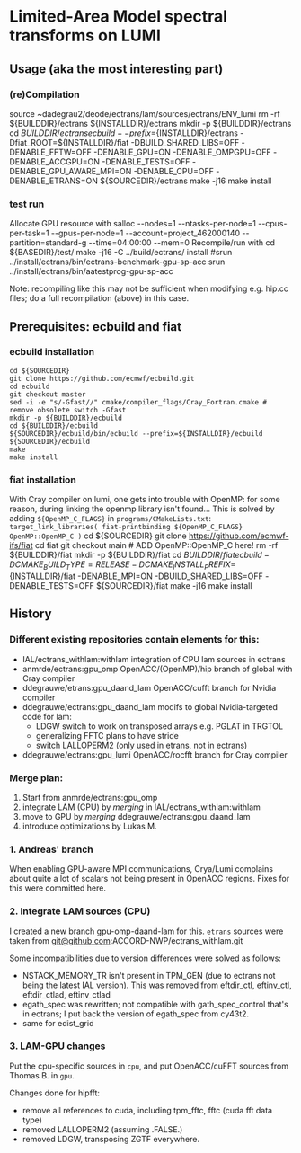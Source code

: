 # Limited-Area Model spectral transforms on LUMI

## Usage (aka the most interesting part)

### (re)Compilation
source ~dadegrau2/deode/ectrans/lam/sources/ectrans/ENV_lumi
rm -rf ${BUILDDIR}/ectrans ${INSTALLDIR}/ectrans
mkdir -p ${BUILDDIR}/ectrans
cd ${BUILDDIR}/ectrans
ecbuild --prefix=${INSTALLDIR}/ectrans -Dfiat_ROOT=${INSTALLDIR}/fiat -DBUILD_SHARED_LIBS=OFF -DENABLE_FFTW=OFF -DENABLE_GPU=ON -DENABLE_OMPGPU=OFF -DENABLE_ACCGPU=ON -DENABLE_TESTS=OFF -DENABLE_GPU_AWARE_MPI=ON -DENABLE_CPU=OFF -DENABLE_ETRANS=ON ${SOURCEDIR}/ectrans
make -j16
make install

### test run

Allocate GPU resource with
    salloc --nodes=1 --ntasks-per-node=1 --cpus-per-task=1 --gpus-per-node=1 --account=project_462000140 --partition=standard-g --time=04:00:00 --mem=0
Recompile/run with 
    cd ${BASEDIR}/test/
    make -j16 -C ../build/ectrans/ install
    #srun ../install/ectrans/bin/ectrans-benchmark-gpu-sp-acc
    srun ../install/ectrans/bin/aatestprog-gpu-sp-acc

Note: recompiling like this may not be sufficient when modifying e.g. hip.cc files; do a full recompilation (above) in this case.

## Prerequisites: ecbuild and fiat

### ecbuild installation
    cd ${SOURCEDIR}
    git clone https://github.com/ecmwf/ecbuild.git
    cd ecbuild
    git checkout master
    sed -i -e "s/-Gfast//" cmake/compiler_flags/Cray_Fortran.cmake # remove obsolete switch -Gfast
    mkdir -p ${BUILDDIR}/ecbuild
    cd ${BUILDDIR}/ecbuild
    ${SOURCEDIR}/ecbuild/bin/ecbuild --prefix=${INSTALLDIR}/ecbuild ${SOURCEDIR}/ecbuild
    make
    make install

### fiat installation
With Cray compiler on lumi, one gets into trouble with OpenMP: for some reason, during linking the openmp library isn't found... This is solved by adding `${OpenMP_C_FLAGS}` in `programs/CMakeLists.txt`: `target_link_libraries( fiat-printbinding ${OpenMP_C_FLAGS} OpenMP::OpenMP_C )`
    cd ${SOURCEDIR}
    git clone https://github.com/ecmwf-ifs/fiat
    cd fiat
    git checkout main
	# ADD OpenMP::OpenMP_C here!
    rm -rf ${BUILDDIR}/fiat
    mkdir -p ${BUILDDIR}/fiat
    cd ${BUILDDIR}/fiat
    ecbuild -DCMAKE_BUILD_TYPE=RELEASE -DCMAKE_INSTALL_PREFIX=${INSTALLDIR}/fiat -DENABLE_MPI=ON -DBUILD_SHARED_LIBS=OFF -DENABLE_TESTS=OFF ${SOURCEDIR}/fiat
    make -j16
    make install

## History

### Different existing repositories contain elements for this:
* IAL/ectrans_withlam:withlam
integration of CPU lam sources in ectrans
* anmrde/ectrans:gpu_omp
OpenACC/(OpenMP)/hip branch of global with Cray compiler
* ddegrauwe/etrans:gpu_daand_lam
OpenACC/cufft branch for Nvidia compiler
* ddegrauwe/ectrans:gpu_daand_lam
modifs to global Nvidia-targeted code for lam:
    * LDGW switch to work on transposed arrays e.g. PGLAT in TRGTOL
    * generalizing FFTC plans to have stride
    * switch LALLOPERM2 (only used in etrans, not in ectrans)
* ddegrauwe/ectrans:gpu_lumi
OpenACC/rocfft branch for Cray compiler

### Merge plan:
1. Start from anmrde/ectrans:gpu_omp
2. integrate LAM (CPU) by *merging* in IAL/ectrans_withlam:withlam
3. move to GPU by *merging* ddegrauwe/ectrans:gpu_daand_lam
4. introduce optimizations by Lukas M.

### 1. Andreas' branch

When enabling GPU-aware MPI communications, Crya/Lumi complains about quite a lot of scalars not being present in OpenACC regions. Fixes for this were committed here.


### 2. Integrate LAM sources (CPU)

I created a new branch gpu-omp-daand-lam for this. `etrans` sources were taken from git@github.com:ACCORD-NWP/ectrans_withlam.git

Some incompatibilities due to version differences were solved as follows:
* NSTACK_MEMORY_TR isn't present in TPM_GEN (due to ectrans not being the latest IAL version). This was removed from eftdir_ctl, eftinv_ctl, eftdir_ctlad, eftinv_ctlad
* egath_spec was rewritten; not compatible with gath_spec_control that's in ectrans; I put back the version of egath_spec from cy43t2.
* same for edist_grid

### 3. LAM-GPU changes
Put the cpu-specific sources in `cpu`, and put OpenACC/cuFFT sources from Thomas B. in `gpu`.

Changes done for hipfft:
* remove all references to cuda, including tpm_fftc, fftc (cuda fft data type)
* removed LALLOPERM2 (assuming .FALSE.)
* removed LDGW, transposing ZGTF everywhere.